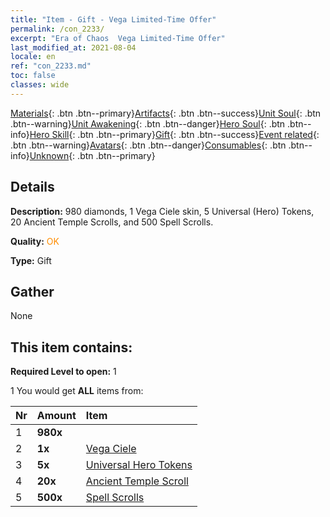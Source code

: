 ```yaml
---
title: "Item - Gift - Vega Limited-Time Offer"
permalink: /con_2233/
excerpt: "Era of Chaos  Vega Limited-Time Offer"
last_modified_at: 2021-08-04
locale: en
ref: "con_2233.md"
toc: false
classes: wide
---
```

 [Materials](/Items/){: .btn .btn--primary}[Artifacts](/Items/Artifacts/){: .btn .btn--success}[Unit Soul](/Items/UnitSoul/){: .btn .btn--warning}[Unit Awakening](/Items/UnitAwakening/){: .btn .btn--danger}[Hero Soul](/Items/HeroSoul/){: .btn .btn--info}[Hero Skill](/Items/HeroSkill/){: .btn .btn--primary}[Gift](/Items/Gift/){: .btn .btn--success}[Event related](/Items/Events/){: .btn .btn--warning}[Avatars](/Items/Avatars/){: .btn .btn--danger}[Consumables](/Items/Consumables/){: .btn .btn--info}[Unknown](/Items/Unknown/){: .btn .btn--primary}

## Details
 **Description:** 980 diamonds, 1 Vega Ciele skin, 5 Universal (Hero) Tokens, 20 Ancient Temple Scrolls, and 500 Spell Scrolls.

 **Quality:** <span style="color: #FF8C00">OK</span>

 **Type:** Gift

## Gather

  None

## This item contains:

 **Required Level to open:** 1

 1 You would get **ALL** items  from:

  | Nr | Amount |     Item    |
  |:---|:-------|:------------|
  | 1 |  **980x** | <i class="fas fa-gem"/> |  | 
  | 2 |  **1x** | [Vega Ciele](/Items/con_1061/) |  | 
  | 3 |  **5x** | [Universal Hero Tokens](/Items/her_358/) |  | 
  | 4 |  **20x** | [Ancient Temple Scroll](/Items/con_697/) |  | 
  | 5 |  **500x** | [Spell Scrolls](/Items/con_694/) |  | 
